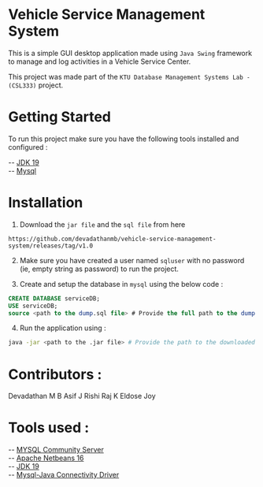 # Vehicle Service Management System

This is a simple GUI desktop application made using `Java Swing` framework to manage and log activities in a Vehicle Service Center.  
  
This project was made part of the `KTU Database Management Systems Lab - (CSL333)` project.


# Getting Started 

To run this project make sure you have the following tools installed and configured :

-- [JDK 19](https://www.oracle.com/in/java/technologies/downloads/)  
-- [Mysql](https://www.mysql.com/downloads/)  

# Installation

1. Download the `jar file` and the `sql file` from here
```
https://github.com/devadathanmb/vehicle-service-management-system/releases/tag/v1.0
```
2. Make sure you have created a user named `sqluser` with no password (ie, empty string as password) to run the project.

3. Create and setup the database in `mysql` using the below code :
```sql
CREATE DATABASE serviceDB;
USE serviceDB;
source <path to the dump.sql file> # Provide the full path to the dump.sql file here
```
4. Run the application using : 
```bash
java -jar <path to the .jar file> # Provide the path to the downloaded jar file here
```

# Contributors :
Devadathan M B
Asif J
Rishi Raj K
Eldose Joy

# Tools used :
-- [MYSQL Community Server](https://www.mysql.com/)  
-- [Apache Netbeans 16](https://netbeans.apache.org/)  
-- [JDK 19](https://www.oracle.com/java/technologies/javase/jdk19-archive-downloads.html)  
-- [Mysql-Java Connectivity Driver](https://dev.mysql.com/downloads/connector/j/)  


